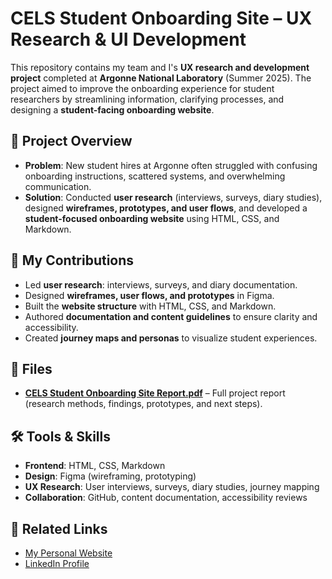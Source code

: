 # CELS Student Onboarding Site – UX Research & UI Development  

This repository contains my team and I's **UX research and development project** completed at **Argonne National Laboratory** (Summer 2025). The project aimed to improve the onboarding experience for student researchers by streamlining information, clarifying processes, and designing a **student-facing onboarding website**.  

## 📑 Project Overview  
- **Problem**: New student hires at Argonne often struggled with confusing onboarding instructions, scattered systems, and overwhelming communication.  
- **Solution**: Conducted **user research** (interviews, surveys, diary studies), designed **wireframes, prototypes, and user flows**, and developed a **student-focused onboarding website** using HTML, CSS, and Markdown.  

## 🎯 My Contributions  
- Led **user research**: interviews, surveys, and diary documentation.  
- Designed **wireframes, user flows, and prototypes** in Figma.  
- Built the **website structure** with HTML, CSS, and Markdown.  
- Authored **documentation and content guidelines** to ensure clarity and accessibility.  
- Created **journey maps and personas** to visualize student experiences.  

## 📂 Files  
- [**CELS Student Onboarding Site Report.pdf**](./CELS%20Student%20Onboarding%20Site%20Report.pdf) – Full project report (research methods, findings, prototypes, and next steps).  

## 🛠️ Tools & Skills  
- **Frontend**: HTML, CSS, Markdown  
- **Design**: Figma (wireframing, prototyping)  
- **UX Research**: User interviews, surveys, diary studies, journey mapping  
- **Collaboration**: GitHub, content documentation, accessibility reviews  

## 🔗 Related Links  
- [My Personal Website](https://zainabahmed4.github.io/personal-website/)  
- [LinkedIn Profile](https://www.linkedin.com/in/zainab-ahmed1204/)  
